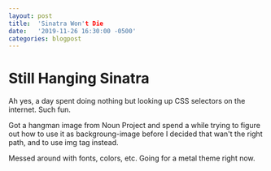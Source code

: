 ```yaml
---
layout: post
title:  'Sinatra Won't Die
date:   '2019-11-26 16:30:00 -0500'
categories: blogpost
---
```


# Still Hanging Sinatra

Ah yes, a day spent doing nothing but looking up CSS selectors on the internet. Such fun. 

Got a hangman image from Noun Project and spend a while trying to figure out how to use it as backgroung-image before I decided that wan't the right path, and to use img tag instead. 

Messed around with fonts, colors, etc. Going for a metal theme right now. 